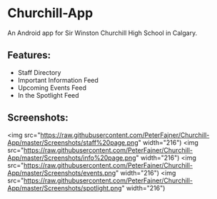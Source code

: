 # Churchill-App
An Android app for Sir Winston Churchill High School in Calgary.

## Features:
* Staff Directory
* Important Information Feed
* Upcoming Events Feed
* In the Spotlight Feed

## Screenshots:

<img src="https://raw.githubusercontent.com/PeterFajner/Churchill-App/master/Screenshots/staff%20page.png" width="216")
<img src="https://raw.githubusercontent.com/PeterFajner/Churchill-App/master/Screenshots/info%20page.png" width="216")
<img src="https://raw.githubusercontent.com/PeterFajner/Churchill-App/master/Screenshots/events.png" width="216")
<img src="https://raw.githubusercontent.com/PeterFajner/Churchill-App/master/Screenshots/spotlight.png" width="216")